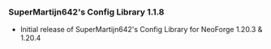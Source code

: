 ### SuperMartijn642's Config Library 1.1.8
- Initial release of SuperMartijn642's Config Library for NeoForge 1.20.3 & 1.20.4
